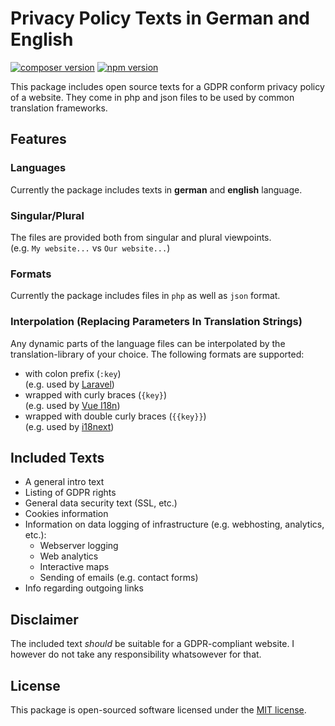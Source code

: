 # Privacy Policy Texts in German and English

[![composer version](https://poser.pugx.org/webflorist/privacy-policy-text/v/stable)](https://packagist.org/packages/webflorist/privacy-policy-text)
[![npm version](https://img.shields.io/npm/v/@webflorist/privacy-policy-text.svg)](https://www.npmjs.com/package/@webflorist/privacy-policy-text)

This package includes open source texts for a GDPR conform privacy policy of a website. They come in php and json files to be used by common translation frameworks.

## Features

### Languages

Currently the package includes texts in **german** and **english** language.

### Singular/Plural

The files are provided both from singular and plural viewpoints.  
(e.g. `My website...` vs `Our website...`)

### Formats

Currently the package includes files in `php` as well as `json` format.

### Interpolation (Replacing Parameters In Translation Strings)

Any dynamic parts of the language files can be interpolated by the translation-library of your choice. The following formats are supported:

- with colon prefix (`:key`)  
  (e.g. used by [Laravel](https://laravel.com/docs/8.x/localization#replacing-parameters-in-translation-strings))
- wrapped with curly braces (`{key}`)  
  (e.g. used by [Vue I18n](https://vue-i18n.intlify.dev/guide/essentials/syntax.html#interpolations))
- wrapped with double curly braces (`{{key}}`)  
  (e.g. used by [i18next](https://www.i18next.com/translation-function/interpolation))

## Included Texts

- A general intro text
- Listing of GDPR rights
- General data security text (SSL, etc.)
- Cookies information
- Information on data logging of infrastructure (e.g. webhosting, analytics, etc.):
  - Webserver logging
  - Web analytics
  - Interactive maps
  - Sending of emails (e.g. contact forms)
- Info regarding outgoing links

## Disclaimer

The included text *should* be suitable for a GDPR-compliant website.
I however do not take any responsibility whatsowever for that.

## License

This package is open-sourced software licensed under the [MIT license](https://github.com/laravel/framework/blob/8.x/LICENSE.md).